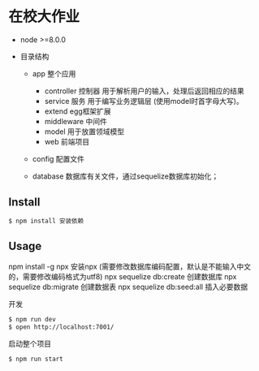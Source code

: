 # 在校大作业

- node &gt;=8.0.0

- 目录结构
    - app 整个应用
        - controller 控制器 用于解析用户的输入，处理后返回相应的结果 
        - service 服务 用于编写业务逻辑层 (使用model时首字母大写)。
        - extend egg框架扩展
        - middleware 中间件
        - model 用于放置领域模型
        - web 前端项目

    - config 配置文件
    - database 数据库有关文件，通过sequelize数据库初始化；

## Install

```sh
$ npm install 安装依赖
```

## Usage

npm install -g npx 安装npx
(需要修改数据库编码配置，默认是不能输入中文的，需要修改编码格式为utf8)
npx sequelize db:create 创建数据库
npx sequelize db:migrate 创建数据表
npx sequelize db:seed:all 插入必要数据

开发

```sh
$ npm run dev
$ open http://localhost:7001/
```

启动整个项目

```sh
$ npm run start
```
